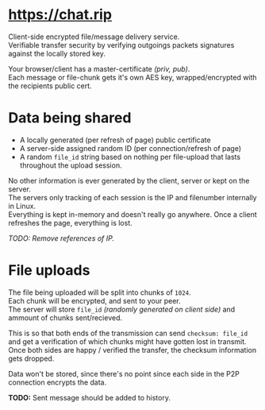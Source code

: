 # https://chat.rip

Client-side encrypted file/message delivery service.<br>
Verifiable transfer security by verifying outgoings packets signatures against the locally stored key.

Your browser/client has a master-certificate *(priv, pub)*.<br>
Each message or file-chunk gets it's own AES key, wrapped/encrypted with the recipients public cert.

# Data being shared

 * A locally generated (per refresh of page) public certificate
 * A server-side assigned random ID (per connection/refresh of page)
 * A random `file_id` string based on nothing per file-upload that lasts throughout the upload session.

No other information is ever generated by the client, server or kept on the server.<br>
The servers only tracking of each session is the IP and filenumber internally in Linux.<br>
Everything is kept in-memory and doesn't really go anywhere. Once a client refreshes the page, everything is lost.

*TODO: Remove references of IP.*

# File uploads

The file being uploaded will be split into chunks of `1024`.<br>
Each chunk will be encrypted, and sent to your peer.<br>
The server will store `file_id` *(randomly generated on client side)* and ammount of chunks sent/recieved.

This is so that both ends of the transmission can send `checksum: file_id` and get a verification of which chunks might have gotten lost in transmit.
Once both sides are happy / verified the transfer, the checksum information gets dropped.

Data won't be stored, since there's no point since each side in the P2P connection encrypts the data.

**TODO:** Sent message should be added to history.